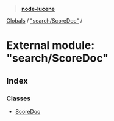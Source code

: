 > **[node-lucene](../README.md)**

[Globals](../README.md) / ["search/ScoreDoc"](_search_scoredoc_.md) /

# External module: "search/ScoreDoc"

## Index

### Classes

* [ScoreDoc](../classes/_search_scoredoc_.scoredoc.md)